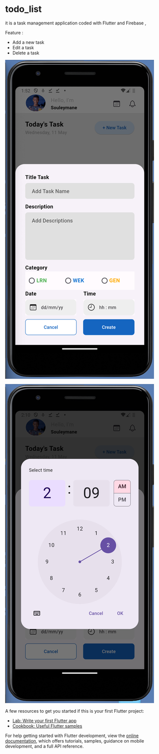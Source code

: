 # todo_list


it is a task management application coded with Flutter and Firebase ,

Feature :
- Add a new task
- Edit a task
- Delete a task

![Capture de l'app : ajout d'une tache](screenShoot/cap2.png)


![Capture de l'app : ajout d'une tache](screenShoot/cap1.png)




A few resources to get you started if this is your first Flutter project:

- [Lab: Write your first Flutter app](https://docs.flutter.dev/get-started/codelab)
- [Cookbook: Useful Flutter samples](https://docs.flutter.dev/cookbook)

For help getting started with Flutter development, view the
[online documentation](https://docs.flutter.dev/), which offers tutorials,
samples, guidance on mobile development, and a full API reference.
